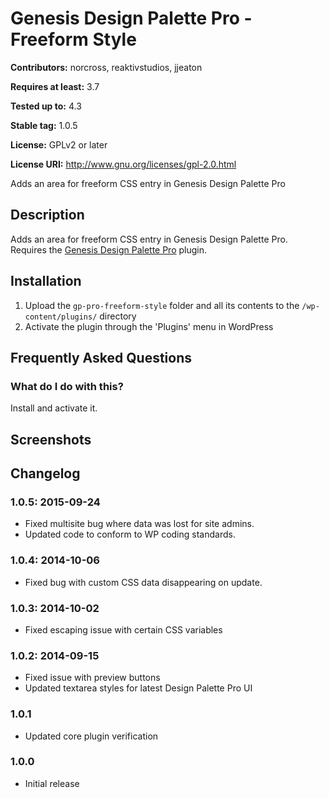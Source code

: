 # Genesis Design Palette Pro - Freeform Style #
**Contributors:** norcross, reaktivstudios, jjeaton
  
**Requires at least:** 3.7
  
**Tested up to:** 4.3
  
**Stable tag:** 1.0.5
  
**License:** GPLv2 or later
  
**License URI:** http://www.gnu.org/licenses/gpl-2.0.html
  

Adds an area for freeform CSS entry in Genesis Design Palette Pro

## Description ##

Adds an area for freeform CSS entry in Genesis Design Palette Pro. Requires the [Genesis Design Palette Pro](http://genesisdesignpro.com/ "Genesis Design Palette Pro") plugin.

## Installation ##
1. Upload the `gp-pro-freeform-style` folder and all its contents to the `/wp-content/plugins/` directory
1. Activate the plugin through the 'Plugins' menu in WordPress

## Frequently Asked Questions ##

### What do I do with this? ###

Install and activate it.

## Screenshots ##

## Changelog ##

### 1.0.5: 2015-09-24 ###

* Fixed multisite bug where data was lost for site admins.
* Updated code to conform to WP coding standards.

### 1.0.4: 2014-10-06 ###

* Fixed bug with custom CSS data disappearing on update.

### 1.0.3: 2014-10-02 ###

* Fixed escaping issue with certain CSS variables

### 1.0.2: 2014-09-15 ###

* Fixed issue with preview buttons
* Updated textarea styles for latest Design Palette Pro UI

### 1.0.1 ###

* Updated core plugin verification

### 1.0.0 ###

* Initial release

